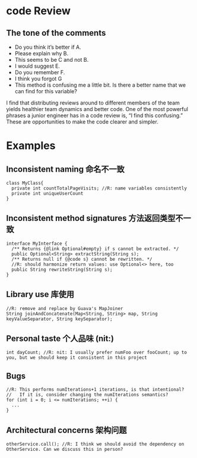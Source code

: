 # code Review

## The tone of the comments

- Do you think it’s better if A.
- Please explain why B.
- This seems to be C and not B.
- I would suggest E.
- Do you remember F.
- I think you forgot G
- This method is confusing me a little bit. Is there a better name that we can find for this variable?

I find that distributing reviews around to different members of the team yields healthier team dynamics and better code. One of the most powerful phrases a junior engineer has in a code review is, “I find this confusing.” These are opportunities to make the code clearer and simpler.

# Examples

## Inconsistent naming 命名不一致

```
class MyClass{
  private int countTotalPageVisits; //R: name variables consistently
  private int uniqueUserCount
}
```

## Inconsistent method signatures 方法返回类型不一致
```
interface MyInterface {
  /** Returns {@link Optional#empty} if s cannot be extracted. */
  public Optional<String> extractString(String s);
  /** Returns null if {@code s} cannot be rewritten. */
  //R: should harmonize return values: use Optional<> here, too
  public String rewriteString(String s);
}
```
## Library use 库使用
```
//R: remove and replace by Guava's MapJoiner
String joinAndConcatenate(Map<String, String> map, String keyValueSeparator, String keySeparator);
```
## Personal taste 个人品味 (nit:)
```
int dayCount; //R: nit: I usually prefer numFoo over fooCount; up to you, but we should keep it consistent in this project
```
## Bugs
```
//R: This performs numIterations+1 iterations, is that intentional?
//   If it is, consider changing the numIterations semantics?
for (int i = 0; i <= numIterations; ++i) {
  ...
}
```
## Architectural concerns 架构问题
```
otherService.call(); //R: I think we should avoid the dependency on OtherService. Can we discuss this in person?
```


